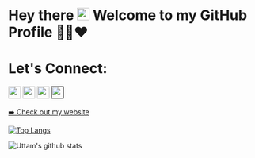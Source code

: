# Hey there <img src="https://media.giphy.com/media/hvRJCLFzcasrR4ia7z/giphy.gif" width="25px"> Welcome to my GitHub Profile 👨‍💻❤️

# Let's Connect:
<a href="https://twitter.com/singhk_uttam"><img src="https://img.shields.io/badge/twitter-%231DA1F2.svg?&style=for-the-badge&logo=twitter&logoColor=white" height=25></a>
<a href="https://www.linkedin.com/in/uttam-singh/"><img src="https://img.shields.io/badge/linkedin-%230077B5.svg?&style=for-the-badge&logo=linkedin&logoColor=white" height=25></a> 
<a href="https://medium.com/@uttamkhanduja"><img src="https://img.shields.io/badge/medium-%2312100E.svg?&style=for-the-badge&logo=medium&logoColor=white" height=25></a> 
<a href=""><img src="https://img.shields.io/badge/instagram-%23E4405F.svg?&style=for-the-badge&logo=instagram&logoColor=white" height=25></a>
<p><a href="https://uttam-singhh.github.io/Portfolio/">➡️ Check out my website</a></p>

<p></p>

[![Top Langs](https://github-readme-stats.vercel.app/api/top-langs/?username=Uttam-Singhh)](https://github.com/Uttam-Singhh/github-readme-stats)

![Uttam's github stats](https://github-readme-stats.vercel.app/api?username=Uttam-Singhh)
                                                                                                                           
                                                                                                                           
                                                                                                                           
